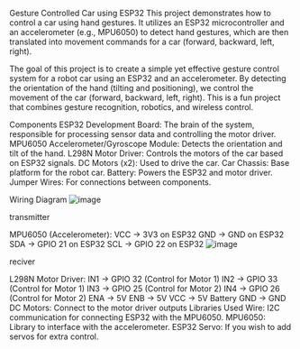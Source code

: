 Gesture Controlled Car using ESP32
This project demonstrates how to control a car using hand gestures. It utilizes an ESP32 microcontroller and an accelerometer (e.g., MPU6050) to detect hand gestures, which are then translated into movement commands for a car (forward, backward, left, right).

The goal of this project is to create a simple yet effective gesture control system for a robot car using an ESP32 and an accelerometer. By detecting the orientation of the hand (tilting and positioning), we control the movement of the car (forward, backward, left, right). This is a fun project that combines gesture recognition, robotics, and wireless control.

Components
ESP32 Development Board: The brain of the system, responsible for processing sensor data and controlling the motor driver. MPU6050 Accelerometer/Gyroscope Module: Detects the orientation and tilt of the hand. L298N Motor Driver: Controls the motors of the car based on ESP32 signals. DC Motors (x2): Used to drive the car. Car Chassis: Base platform for the robot car. Battery: Powers the ESP32 and motor driver. Jumper Wires: For connections between components.

Wiring Diagram
![image](https://github.com/user-attachments/assets/89e36aed-397b-4162-87f5-f8c75fcedc65)

transmitter

MPU6050 (Accelerometer):
VCC → 3V3 on ESP32
GND → GND on ESP32
SDA → GPIO 21 on ESP32
SCL → GPIO 22 on ESP32
![image](https://github.com/user-attachments/assets/4b40b79e-30e4-4398-bdde-bbd8a91aff84)

reciver

L298N Motor Driver:
IN1 → GPIO 32 (Control for Motor 1)
IN2 → GPIO 33 (Control for Motor 1)
IN3 → GPIO 25 (Control for Motor 2)
IN4 → GPIO 26 (Control for Motor 2)
ENA → 5V
ENB → 5V
VCC → 5V Battery
GND → GND
DC Motors: Connect to the motor driver outputs
Libraries Used
Wire: I2C communication for connecting ESP32 with the MPU6050.
MPU6050: Library to interface with the accelerometer.
ESP32 Servo: If you wish to add servos for extra control.
